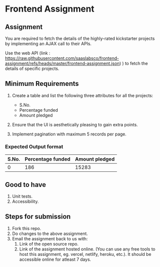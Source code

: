 # Frontend Assignment


## Assignment

You are required to fetch the details of the highly-rated kickstarter projects by implementing an AJAX call to their APIs.

Use the web API (link : https://raw.githubusercontent.com/saaslabsco/frontend-assignment/refs/heads/master/frontend-assignment.json) ) to fetch the details of specific projects.

## Minimum Requirements

1. Create a table and list the following three attributes for all the projects:
    * S.No.
    * Percentage funded
    * Amount pledged

1. Ensure that the UI is aesthetically pleasing to gain extra points.
1. Implement pagination with maximum 5 records per page.

### Expected Output format

| **S.No.** | **Percentage funded** | **Amount pledged** |
|-----------|-----------------------|--------------------|
| 0         | 186                   | 15283              |


## Good to have

1. Unit tests.
2. Accessibility.


## Steps for submission

1. Fork this repo.
1. Do changes to the above assignment.
1. Email the assignment back to us with:
    1. Link of the open source repo.
    1. Link of the assignment hosted online. (You can use any free tools to host this assignment, eg. vercel, netlify, heroku, etc.). It should be accessible online for atleast 7 days.


